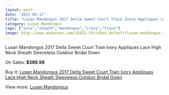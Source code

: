 ```yaml
---
layout: post
date: '2017-05-17'
title: "Lusan Mandongus 2017 Delta Sweet Court Train Ivory Appliques Lace High Neck Sheath Sleeveless Outdoor Bridal Gown"
category: Lusan Mandongus
tags: ["sale","sheath","mandongus","crazy","train"]
image: http://www.eudances.com/15832-thickbox_default/lusan-mandongus-2017-delta-sweet-court-train-ivory-appliques-lace-high-neck-sheath-sleeveless-outdoor-bridal-gown.jpg
---
```

Lusan Mandongus 2017 Delta Sweet Court Train Ivory Appliques Lace High Neck Sheath Sleeveless Outdoor Bridal Gown

On Sales: **$389.98**
<a href="https://www.eudances.com/en/lusan-mandongus/4665-lusan-mandongus-2017-delta-sweet-court-train-ivory-appliques-lace-high-neck-sheath-sleeveless-outdoor-bridal-gown.html"><amp-img layout="responsive" width="600" height="600" src="//www.eudances.com/15832-thickbox_default/lusan-mandongus-2017-delta-sweet-court-train-ivory-appliques-lace-high-neck-sheath-sleeveless-outdoor-bridal-gown.jpg" alt="Lusan Mandongus 2017 Delta Sweet Court Train Ivory Appliques Lace High Neck Sheath Sleeveless Outdoor Bridal Gown 0" /></a>
<a href="https://www.eudances.com/en/lusan-mandongus/4665-lusan-mandongus-2017-delta-sweet-court-train-ivory-appliques-lace-high-neck-sheath-sleeveless-outdoor-bridal-gown.html"><amp-img layout="responsive" width="600" height="600" src="//www.eudances.com/15836-thickbox_default/lusan-mandongus-2017-delta-sweet-court-train-ivory-appliques-lace-high-neck-sheath-sleeveless-outdoor-bridal-gown.jpg" alt="Lusan Mandongus 2017 Delta Sweet Court Train Ivory Appliques Lace High Neck Sheath Sleeveless Outdoor Bridal Gown 1" /></a>
<a href="https://www.eudances.com/en/lusan-mandongus/4665-lusan-mandongus-2017-delta-sweet-court-train-ivory-appliques-lace-high-neck-sheath-sleeveless-outdoor-bridal-gown.html"><amp-img layout="responsive" width="600" height="600" src="//www.eudances.com/15835-thickbox_default/lusan-mandongus-2017-delta-sweet-court-train-ivory-appliques-lace-high-neck-sheath-sleeveless-outdoor-bridal-gown.jpg" alt="Lusan Mandongus 2017 Delta Sweet Court Train Ivory Appliques Lace High Neck Sheath Sleeveless Outdoor Bridal Gown 2" /></a>
<a href="https://www.eudances.com/en/lusan-mandongus/4665-lusan-mandongus-2017-delta-sweet-court-train-ivory-appliques-lace-high-neck-sheath-sleeveless-outdoor-bridal-gown.html"><amp-img layout="responsive" width="600" height="600" src="//www.eudances.com/15834-thickbox_default/lusan-mandongus-2017-delta-sweet-court-train-ivory-appliques-lace-high-neck-sheath-sleeveless-outdoor-bridal-gown.jpg" alt="Lusan Mandongus 2017 Delta Sweet Court Train Ivory Appliques Lace High Neck Sheath Sleeveless Outdoor Bridal Gown 3" /></a>
<a href="https://www.eudances.com/en/lusan-mandongus/4665-lusan-mandongus-2017-delta-sweet-court-train-ivory-appliques-lace-high-neck-sheath-sleeveless-outdoor-bridal-gown.html"><amp-img layout="responsive" width="600" height="600" src="//www.eudances.com/15833-thickbox_default/lusan-mandongus-2017-delta-sweet-court-train-ivory-appliques-lace-high-neck-sheath-sleeveless-outdoor-bridal-gown.jpg" alt="Lusan Mandongus 2017 Delta Sweet Court Train Ivory Appliques Lace High Neck Sheath Sleeveless Outdoor Bridal Gown 4" /></a>

Buy it: [Lusan Mandongus 2017 Delta Sweet Court Train Ivory Appliques Lace High Neck Sheath Sleeveless Outdoor Bridal Gown](https://www.eudances.com/en/lusan-mandongus/4665-lusan-mandongus-2017-delta-sweet-court-train-ivory-appliques-lace-high-neck-sheath-sleeveless-outdoor-bridal-gown.html "Lusan Mandongus 2017 Delta Sweet Court Train Ivory Appliques Lace High Neck Sheath Sleeveless Outdoor Bridal Gown")

View more: [Lusan Mandongus](https://www.eudances.com/en/87-lusan-mandongus "Lusan Mandongus")
